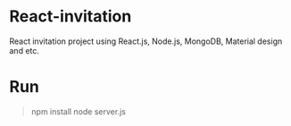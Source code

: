 # React-invitation
React invitation project using React.js, Node.js, MongoDB, Material design and etc.

# Run
> npm install
> node server.js